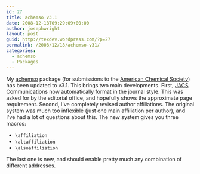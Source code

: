 ```yaml
---
id: 27
title: achemso v3.1
date: 2008-12-18T09:29:09+00:00
author: josephwright
layout: post
guid: http://texdev.wordpress.com/?p=27
permalink: /2008/12/18/achemso-v31/
categories:
  - achemso
  - Packages
---
```

My [achemso](http://ctan.org/pkg/achemso) package (for submissions to the [American Chemical Society](http://www.acs.org)) has been updated to v3.1. This brings two main developments. First, [JACS ](http://pubs.acs.org/journal/jacsat)Communications now automatically format in the journal style. This was asked for by the editorial office, and hopefully shows the approximate page requirement. Second, I've completely revised author affiliations. The original system was much too inflexible (just one main affiliation per author), and I've had a lot of questions about this. The new system gives you three macros:

- `\affiliation`
- `\altaffiliation`
- `\alsoaffiliation`

The last one is new, and should enable pretty much any combination of different addresses.
